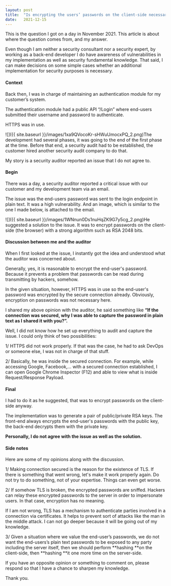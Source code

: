```yaml
---
layout:	post
title:	"Is encrypting the users’ passwords on the client-side necessary?"
date:	2021-12-15
---
```


  This is the question I got on a day in November 2021. This article is about where the question comes from, and my answer.

Even though I am neither a security consultant nor a security expert, by working as a back-end developer I do have awareness of vulnerabilities in my implementation as well as security fundamental knowledge. That said, I can make decisions on some simple cases whether an additional implementation for security purposes is necessary.

#### Context

Back then, I was in charge of maintaining an authentication module for my customer’s system.

The authentication module had a public API “/Login” where end-users submitted their username and password to authenticate.

HTTPS was in use.

![]({{ site.baseurl }}/images/1xa9QVocoKr-sHWuUmocxPQ_2.png)The development had several phases, it was going to the end of the first phase at the time. Before that end, a security audit had to be established, the customer hired another security audit company to do that.

My story is a security auditor reported an issue that I do not agree to.

#### Begin

There was a day, a security auditor reported a critical issue with our customer and my development team via an email.

The issue was the end-users password was sent to the login endpoint in plain text. It was a high vulnerability. And an image, which is similar to the one I made below, is attached to the email.

![]({{ site.baseurl }}/images/1WNnun0Ds1nuHqZK9G7y5cg_2.png)He suggested a solution to the issue. It was to encrypt passwords on the client-side (the browser) with a strong algorithm such as RSA 2048 bits.

#### Discussion between me and the auditor

When I first looked at the issue, I instantly got the idea and understood what the auditor was concerned about.

Generally, yes, it is reasonable to encrypt the end-user's password. Because it prevents a problem that passwords can be read during transmitting by hackers, somehow.

In the given situation, however, HTTPS was in use so the end-user's password was encrypted by the secure connection already. Obviously, encryption on passwords was not necessary here.

I shared my above opinion with the auditor, he said something like **“If the connection was secured, why I was able to capture the password in plain text as I shared it with you?”.**

Well, I did not know how he set up everything to audit and capture the issue. I could only think of two possibilities:

1/ HTTPS did not work properly. If that was the case, he had to ask DevOps or someone else, I was not in charge of that stuff.

2/ Basically, he was inside the secured connection. For example, while accessing Google, Facebook,… with a secured connection established, I can open Google Chrome Inspector (F12) and able to view what is inside Request/Response Payload.

#### Final

I had to do it as he suggested, that was to encrypt passwords on the client-side anyway.

The implementation was to generate a pair of public/private RSA keys. The front-end always encrypts the end-user's passwords with the public key, the back-end decrypts them with the private key.

**Personally, I do not agree with the issue as well as the solution.**

#### Side notes

Here are some of my opinions along with the discussion.

1/ Making connection secured is the reason for the existence of TLS. If there is something that went wrong, let's make it work properly again. Do not try to do something, not of your expertise. Things can even get worse.

2/ If somehow TLS is broken, the encrypted passwords are sniffed. Hackers can relay these encrypted passwords to the server in order to impersonate users. In that case, encryption has no meaning.

If I am not wrong, TLS has a mechanism to authenticate parties involved in a connection via certificates. It helps to prevent sort of attacks like the man in the middle attack. I can not go deeper because it will be going out of my knowledge.

3/ Given a situation where we value the end-user’s passwords, we do not want the end-users’s plain text passwords to be exposed to any party including the server itself, then we should perform **hashing **on the client-side, then **hashing **it one more time on the server-side.

If you have an opposite opinion or something to comment on, please respond so that I have a chance to sharpen my knowledge.

Thank you.

  
